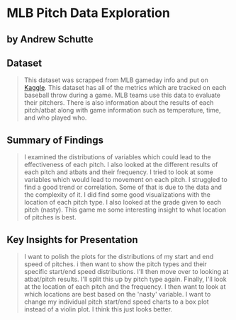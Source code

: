 # MLB Pitch Data Exploration
## by Andrew Schutte


## Dataset

> This dataset was scrapped from MLB gameday info and put on [Kaggle](https://www.kaggle.com/pschale/mlb-pitch-data-20152018). This dataset has all of the metrics which are tracked on each baseball throw during a game. MLB teams use this data to evaluate their pitchers. There is also information about the results of each pitch/atbat along with game information such as temperature, time, and who played who.


## Summary of Findings

> I examined the distributions of variables which could lead to the effectiveness of each pitch. I also looked at the different results of each pitch and atbats and their frequency. I tried to look at some variables which would lead to movement on each pitch. I struggled to find a good trend or correlation. Some of that is due to the data and the complexity of it. I did find some good visualizations with the location of each pitch type. I also looked at the grade given to each pitch (nasty). This game me some interesting insight to what location of pitches is best.

## Key Insights for Presentation

> I want to polish the plots for the distributions of my start and end speed of pitches. i then want to show the pitch types and their specific start/end speed distributions. I'll then move over to looking at atbat/pitch results. I'll split this up by pitch type again. Finally, I'll look at the location of each pitch and the frequency. I then want to look at which locations are best based on the 'nasty' variable. I want to change my individual pitch start/end speed charts to a box plot instead of a violin plot. I think this just looks better.
